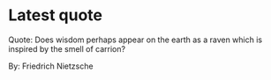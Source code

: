 # Latest quote 

Quote: Does wisdom perhaps appear on the earth as a raven which is inspired by the smell of carrion? 

By: Friedrich Nietzsche